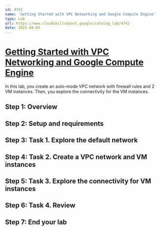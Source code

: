 ```yaml
---
id: 4742
name: 'Getting Started with VPC Networking and Google Compute Engine'
type: Lab
url: https://www.cloudskillsboost.google/catalog_lab/4742
date: 2025-04-03
---
```


# [Getting Started with VPC Networking and Google Compute Engine](https://www.cloudskillsboost.google/catalog_lab/4742)

In this lab, you create an auto-mode VPC network with firewall rules and 2 VM instances. Then, you explore the connectivity for the VM instances.

## Step 1: Overview

## Step 2: Setup and requirements

## Step 3: Task 1. Explore the default network

## Step 4: Task 2. Create a VPC network and VM instances

## Step 5: Task 3. Explore the connectivity for VM instances

## Step 6: Task 4. Review

## Step 7: End your lab
